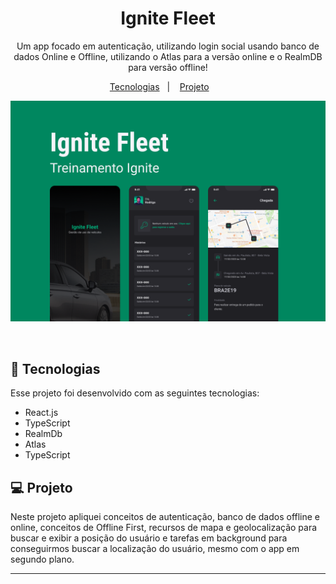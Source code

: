 <h1 align="center"> Ignite Fleet </h1>

<p align="center">
Um app focado em autenticação, utilizando login social usando banco de dados Online e Offline, 
utilizando o Atlas para a versão online e o RealmDB para versão offline! <br/>
</p>

<p align="center">
  <a href="#-tecnologias">Tecnologias</a>&nbsp;&nbsp;&nbsp;|&nbsp;&nbsp;&nbsp;
  <a href="#-projeto">Projeto</a>&nbsp;&nbsp;&nbsp; &nbsp;&nbsp;&nbsp;
</p>

<p align="center">
  <img alt="License" src="https://github.com/IgorGMendonca/igniteFleet/blob/master/assets/capa.png">
</p>

<br>

## 🚀 Tecnologias

Esse projeto foi desenvolvido com as seguintes tecnologias:

- React.js
- TypeScript
- RealmDb
- Atlas
- TypeScript


## 💻 Projeto

Neste projeto apliquei conceitos de autenticação, banco de dados offline e online, conceitos de Offline First,
recursos de mapa e geolocalização para buscar e exibir a posição do usuário e tarefas em background para 
conseguirmos buscar a localização do usuário, mesmo com o app em segundo plano.

---
